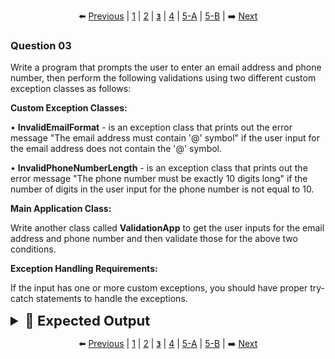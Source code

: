 
<div align="center">

⬅️ [Previous](2.md) | [1](1.md) | [2](2.md) | [**`3`**](3.md) | [4](4.md) | [5-A](5-A.md) | [5-B](5-B.md) | ➡️ [Next](4.md)

</div>

### Question 03

Write a program that prompts the user to enter an email address and phone number, then perform the following validations using two different custom exception classes as follows:

**Custom Exception Classes:**

• **InvalidEmailFormat** - is an exception class that prints out the error message "The email address must contain '@' symbol" if the user input for the email address does not contain the '@' symbol.

• **InvalidPhoneNumberLength** - is an exception class that prints out the error message "The phone number must be exactly 10 digits long" if the number of digits in the user input for the phone number is not equal to 10.

**Main Application Class:**

Write another class called **ValidationApp** to get the user inputs for the email address and phone number and then validate those for the above two conditions. 

**Exception Handling Requirements:**

If the input has one or more custom exceptions, you should have proper try-catch statements to handle the exceptions.


<details>
  <summary style="font-size:22px; font-weight:bold">🌟 Expected Output</summary>
  
  ![image](../../Assets/Final/1/3.1.png)

  ---

  ![image](../../Assets/Final/1/3.2.png)

  ---

  ![image](../../Assets/Final/1/3.3.png)
  
</details>


<div align="center">

⬅️ [Previous](2.md) | [1](1.md) | [2](2.md) | [**`3`**](3.md) | [4](4.md) | [5-A](5-A.md) | [5-B](5-B.md) | ➡️ [Next](4.md)

</div>